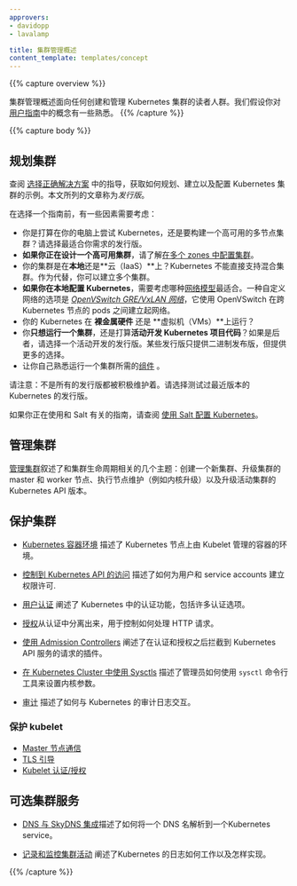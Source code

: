 ```yaml
---
approvers:
- davidopp
- lavalamp

title: 集群管理概述
content_template: templates/concept
---
```


{{% capture overview %}}

集群管理概述面向任何创建和管理 Kubernetes 集群的读者人群。我们假设你对 [用户指南](/docs/user-guide/)中的概念有一些熟悉。
{{% /capture %}}

{{% capture body %}}

## 规划集群


查阅 [选择正确解决方案](/docs/setup/pick-right-solution/) 中的指导，获取如何规划、建立以及配置 Kubernetes 集群的示例。本文所列的文章称为*发行版*。


在选择一个指南前，有一些因素需要考虑：

 - 你是打算在你的电脑上尝试 Kubernetes，还是要构建一个高可用的多节点集群？请选择最适合你需求的发行版。
 - **如果你正在设计一个高可用集群**，请了解[在多个 zones 中配置集群](/docs/admin/multi-cluster)。
 - 你的集群是在**本地**还是**云（IaaS）**上？Kubernetes 不能直接支持混合集群。作为代替，你可以建立多个集群。
 - **如果你在本地配置 Kubernetes**，需要考虑哪种[网络模型](/docs/admin/networking)最适合。一种自定义网络的选项是 [*OpenVSwitch GRE/VxLAN 网络*](/zh/docs/admin/ovs-networking/)，它使用 OpenVSwitch 在跨 Kubernetes 节点的 pods 之间建立起网络。
 - 你的 Kubernetes 在 **裸金属硬件** 还是 **虚拟机（VMs）**上运行？
 - 你**只想运行一个集群**，还是打算**活动开发 Kubernetes 项目代码**？如果是后者，请选择一个活动开发的发行版。某些发行版只提供二进制发布版，但提供更多的选择。
 - 让你自己熟悉运行一个集群所需的[组件](/docs/admin/cluster-components) 。


请注意：不是所有的发行版都被积极维护着。请选择测试过最近版本的 Kubernetes 的发行版。


如果你正在使用和 Salt 有关的指南，请查阅  [使用 Salt 配置 Kubernetes](/docs/admin/salt)。


## 管理集群


[管理集群](/docs/concepts/cluster-administration/cluster-management/)叙述了和集群生命周期相关的几个主题：创建一个新集群、升级集群的 master 和 worker 节点、执行节点维护（例如内核升级）以及升级活动集群的 Kubernetes API 版本。


## 保护集群


* [Kubernetes 容器环境](/zh/docs/concepts/containers/container-environment-variables/) 描述了 Kubernetes 节点上由 Kubelet 管理的容器的环境。


* [控制到 Kubernetes API 的访问](/zh/docs/admin/accessing-the-api) 描述了如何为用户和 service accounts 建立权限许可.


*  [用户认证](/docs/admin/authentication) 阐述了 Kubernetes 中的认证功能，包括许多认证选项。


*  [授权](/zh/docs/admin/authorization)从认证中分离出来，用于控制如何处理 HTTP 请求。


*  [使用 Admission Controllers](/docs/admin/admission-controllers) 阐述了在认证和授权之后拦截到 Kubernetes API 服务的请求的插件。


* [在 Kubernetes Cluster 中使用 Sysctls](/zh/docs/concepts/cluster-administration/sysctl-cluster/) 描述了管理员如何使用 `sysctl` 命令行工具来设置内核参数。


* [审计](/zh/docs/tasks/debug-application-cluster/audit/) 描述了如何与 Kubernetes 的审计日志交互。


### 保护 kubelet

  * [Master 节点通信](/docs/concepts/cluster-administration/master-node-communication/)
  * [TLS 引导](/zh/docs/admin/kubelet-tls-bootstrapping/)
  * [Kubelet 认证/授权](/zh/docs/admin/kubelet-authentication-authorization/)


## 可选集群服务


*  [DNS 与 SkyDNS 集成](/zh/docs/concepts/services-networking/dns-pod-service/)描述了如何将一个 DNS 名解析到一个Kubernetes service。


* [记录和监控集群活动](/docs/concepts/cluster-administration/logging/) 阐述了Kubernetes 的日志如何工作以及怎样实现。

{{% /capture %}}


